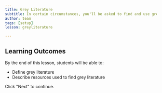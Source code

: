 ```yaml
---
title: Grey Literature
subtitle: In certain circumstances, you'll be asked to find and use grey literature in your research. What's grey literature, and how do you find it? This lesson will answer these questions.
author: team
tags: [setup]
lesson: greyliterature

---
```


## Learning Outcomes

By the end of this lesson, students will be able to:

* Define grey literature
* Describe resources used to find grey literature

Click "Next" to continue.

